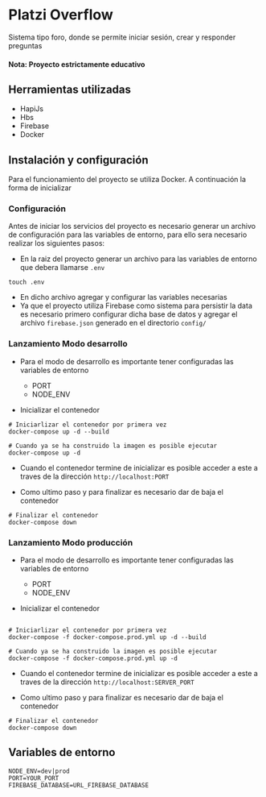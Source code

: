 # Platzi Overflow

Sistema tipo foro, donde se permite iniciar sesión, crear y responder preguntas

#### Nota: Proyecto estrictamente educativo

## Herramientas utilizadas

- HapiJs
- Hbs
- Firebase
- Docker

## Instalación y configuración

Para el funcionamiento del proyecto se utiliza Docker. A continuación la forma de inicializar

### Configuración

Antes de iniciar los servicios del proyecto es necesario generar un archivo de configuración para las variables de entorno, para ello sera necesario realizar los siguientes pasos:

- En la raiz del proyecto generar un archivo para las variables de entorno que debera llamarse `.env`

```
touch .env
```
- En dicho archivo agregar y configurar las variables necesarias
- Ya que el proyecto utiliza Firebase como sistema para persistir la data es necesario primero configurar dicha base de datos y agregar el archivo `firebase.json` generado en el directorio `config/`

### Lanzamiento Modo desarrollo

- Para el modo de desarrollo es importante tener configuradas las variables de entorno 
  - PORT
  - NODE_ENV

- Inicializar el contenedor

```
# Iniciarlizar el contenedor por primera vez
docker-compose up -d --build

# Cuando ya se ha construido la imagen es posible ejecutar
docker-compose up -d

```
- Cuando el contenedor termine de inicializar es posible acceder a este a traves de la dirección `http://localhost:PORT`

- Como ultimo paso y para finalizar es necesario dar de baja el contenedor

```
# Finalizar el contenedor
docker-compose down
```
### Lanzamiento Modo producción

- Para el modo de desarrollo es importante tener configuradas las variables de entorno 
  - PORT
  - NODE_ENV

- Inicializar el contenedor
```

# Iniciarlizar el contenedor por primera vez
docker-compose -f docker-compose.prod.yml up -d --build

# Cuando ya se ha construido la imagen es posible ejecutar
docker-compose -f docker-compose.prod.yml up -d

```
- Cuando el contenedor termine de inicializar es posible acceder a este a traves de la dirección `http://localhost:SERVER_PORT`

- Como ultimo paso y para finalizar es necesario dar de baja el contenedor

```
# Finalizar el contenedor
docker-compose down
```

## Variables de entorno

```
NODE_ENV=dev|prod
PORT=YOUR_PORT
FIREBASE_DATABASE=URL_FIREBASE_DATABASE
```
